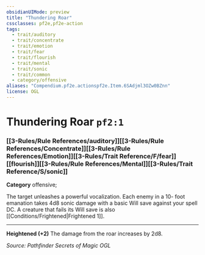 ```yaml
---
obsidianUIMode: preview
title: "Thundering Roar"
cssclasses: pf2e,pf2e-action
tags:
  - trait/auditory
  - trait/concentrate
  - trait/emotion
  - trait/fear
  - trait/flourish
  - trait/mental
  - trait/sonic
  - trait/common
  - category/offensive
aliases: "Compendium.pf2e.actionspf2e.Item.6SAdjml3OZw0BZnn"
license: OGL
---
```

# Thundering Roar `pf2:1`

### [[3-Rules/Rule References/auditory]][[3-Rules/Rule References/Concentrate]][[3-Rules/Rule References/Emotion]][[3-Rules/Trait Reference/F/fear]][[flourish]][[3-Rules/Rule References/Mental]][[3-Rules/Trait Reference/S/sonic]]

**Category** offensive; 




The target unleashes a powerful vocalization. Each enemy in a 10- foot emanation takes 4d8 sonic damage with a basic Will save against your spell DC. A creature that fails its Will save is also [[Conditions/Frightened|Frightened 1]].

* * *

**Heightened (+2)** The damage from the roar increases by 2d8.

*Source: Pathfinder Secrets of Magic*
*OGL*